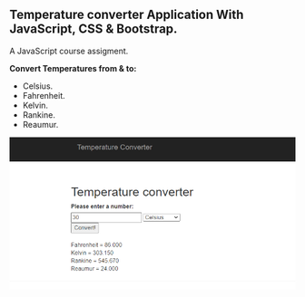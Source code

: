 ## Temperature converter Application With JavaScript, CSS & Bootstrap.

A JavaScript course assigment.

**Convert Temperatures from & to:**
* Celsius.
* Fahrenheit.
* Kelvin.
* Rankine.
* Reaumur.

<img src="screenshot/screenshot.png" width="1000">
